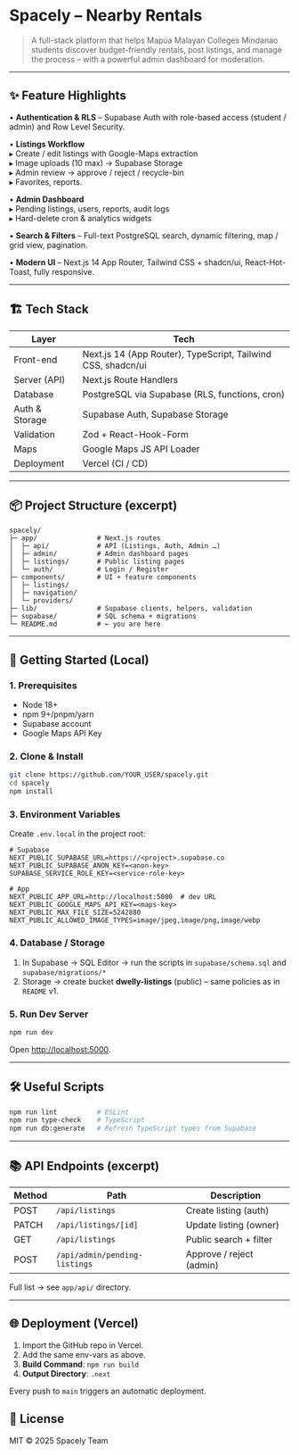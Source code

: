 # Spacely – Nearby Rentals

> A full-stack platform that helps Mapúa Malayan Colleges Mindanao students discover budget-friendly rentals, post listings, and manage the process – with a powerful admin dashboard for moderation.

---

## ✨ Feature Highlights

• **Authentication & RLS** – Supabase Auth with role-based access (student / admin) and Row Level Security.

• **Listings Workflow**  
  ▸ Create / edit listings with Google-Maps extraction  
  ▸ Image uploads (10 max) → Supabase Storage  
  ▸ Admin review → approve / reject / recycle-bin  
  ▸ Favorites, reports.

• **Admin Dashboard**  
  ▸ Pending listings, users, reports, audit logs  
  ▸ Hard-delete cron & analytics widgets  

• **Search & Filters** – Full-text PostgreSQL search, dynamic filtering, map / grid view, pagination.

• **Modern UI** – Next.js 14 App Router, Tailwind CSS + shadcn/ui, React-Hot-Toast, fully responsive.

---

## 🏗️ Tech Stack

| Layer            | Tech                                                         |
|------------------|-------------------------------------------------------------|
| Front-end        | Next.js 14 (App Router), TypeScript, Tailwind CSS, shadcn/ui |
| Server (API)     | Next.js Route Handlers                                       |
| Database         | PostgreSQL via Supabase (RLS, functions, cron)              |
| Auth & Storage   | Supabase Auth, Supabase Storage                             |
| Validation       | Zod + React-Hook-Form                                       |
| Maps             | Google Maps JS API Loader                                   |
| Deployment       | Vercel (CI / CD)                                            |

---

## 📦 Project Structure (excerpt)

```text
spacely/
├─ app/               # Next.js routes
│  ├─ api/            # API (Listings, Auth, Admin …)
│  ├─ admin/          # Admin dashboard pages
│  ├─ listings/       # Public listing pages
│  └─ auth/           # Login / Register
├─ components/        # UI + feature components
│  ├─ listings/
│  ├─ navigation/
│  └─ providers/
├─ lib/               # Supabase clients, helpers, validation
├─ supabase/          # SQL schema + migrations
└─ README.md          # ← you are here
```

---

## 🚀 Getting Started (Local)

### 1. Prerequisites

* Node 18+
* npm 9+/pnpm/yarn
* Supabase account
* Google Maps API Key

### 2. Clone & Install

```bash
git clone https://github.com/YOUR_USER/spacely.git
cd spacely
npm install
```

### 3. Environment Variables

Create `.env.local` in the project root:

```env
# Supabase
NEXT_PUBLIC_SUPABASE_URL=https://<project>.supabase.co
NEXT_PUBLIC_SUPABASE_ANON_KEY=<anon-key>
SUPABASE_SERVICE_ROLE_KEY=<service-role-key>

# App
NEXT_PUBLIC_APP_URL=http://localhost:5000  # dev URL
NEXT_PUBLIC_GOOGLE_MAPS_API_KEY=<maps-key>
NEXT_PUBLIC_MAX_FILE_SIZE=5242880
NEXT_PUBLIC_ALLOWED_IMAGE_TYPES=image/jpeg,image/png,image/webp
```

### 4. Database / Storage

1.  In Supabase → SQL Editor → run the scripts in `supabase/schema.sql` and `supabase/migrations/*`  
2.  Storage → create bucket **dwelly-listings** (public) – same policies as in `README` v1.

### 5. Run Dev Server

```bash
npm run dev
```
Open <http://localhost:5000>.

---

## 🛠️ Useful Scripts

```bash
npm run lint          # ESLint
npm run type-check    # TypeScript
npm run db:generate   # Refresh TypeScript types from Supabase
```

---

## 📚 API Endpoints (excerpt)

| Method | Path                              | Description                    |
|--------|-----------------------------------|--------------------------------|
| POST   | `/api/listings`                   | Create listing (auth)          |
| PATCH  | `/api/listings/[id]`              | Update listing (owner)         |
| GET    | `/api/listings`                   | Public search + filter         |
| POST   | `/api/admin/pending-listings`     | Approve / reject (admin)       |

Full list → see `app/api/` directory.

---

## 🌐 Deployment (Vercel)

1.  Import the GitHub repo in Vercel.  
2.  Add the same env-vars as above.  
3.  **Build Command**: `npm run build`  
4.  **Output Directory**: `.next`

Every push to `main` triggers an automatic deployment.


## 📄 License

MIT © 2025 Spacely Team 
